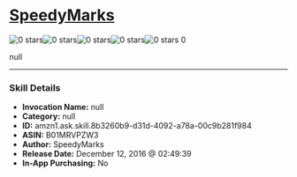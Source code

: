 # [SpeedyMarks](http://alexa.amazon.com/#skills/amzn1.ask.skill.8b3260b9-d31d-4092-a78a-00c9b281f984)
![0 stars](../../images/ic_star_border_black_18dp_1x.png)![0 stars](../../images/ic_star_border_black_18dp_1x.png)![0 stars](../../images/ic_star_border_black_18dp_1x.png)![0 stars](../../images/ic_star_border_black_18dp_1x.png)![0 stars](../../images/ic_star_border_black_18dp_1x.png) 0

null

***

### Skill Details

* **Invocation Name:** null
* **Category:** null
* **ID:** amzn1.ask.skill.8b3260b9-d31d-4092-a78a-00c9b281f984
* **ASIN:** B01MRVPZW3
* **Author:** SpeedyMarks
* **Release Date:** December 12, 2016 @ 02:49:39
* **In-App Purchasing:** No
